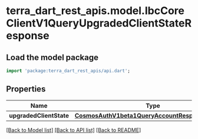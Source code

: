 # terra_dart_rest_apis.model.IbcCoreClientV1QueryUpgradedClientStateResponse

## Load the model package
```dart
import 'package:terra_dart_rest_apis/api.dart';
```

## Properties
Name | Type | Description | Notes
------------ | ------------- | ------------- | -------------
**upgradedClientState** | [**CosmosAuthV1beta1QueryAccountResponseAccount**](CosmosAuthV1beta1QueryAccountResponseAccount.md) |  | [optional] 

[[Back to Model list]](../README.md#documentation-for-models) [[Back to API list]](../README.md#documentation-for-api-endpoints) [[Back to README]](../README.md)


